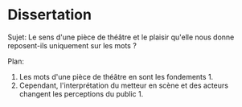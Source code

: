 
# Dissertation

Sujet: Le sens d'une pièce de théâtre et le plaisir qu'elle nous donne reposent-ils uniquement sur les mots ?

Plan:

1. Les mots d'une pièce de théâtre en sont les fondements 
	1.  
2. Cependant, l'interprétation du metteur en scène et des acteurs changent les perceptions du public
	1. 

<!--stackedit_data:
eyJoaXN0b3J5IjpbMTIwNDM3OTExMl19
-->